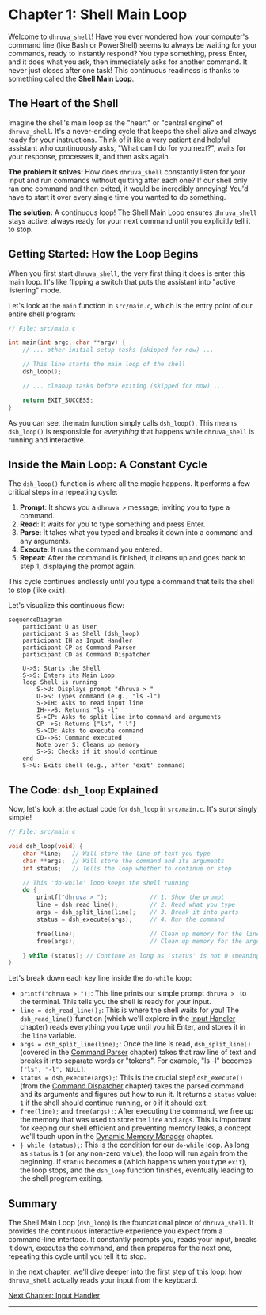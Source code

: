 # Chapter 1: Shell Main Loop

Welcome to `dhruva_shell`! Have you ever wondered how your computer's command line (like Bash or PowerShell) seems to always be waiting for your commands, ready to instantly respond? You type something, press Enter, and it does what you ask, then immediately asks for another command. It never just closes after one task! This continuous readiness is thanks to something called the **Shell Main Loop**.

## The Heart of the Shell

Imagine the shell's main loop as the "heart" or "central engine" of `dhruva_shell`. It's a never-ending cycle that keeps the shell alive and always ready for your instructions. Think of it like a very patient and helpful assistant who continuously asks, "What can I do for you next?", waits for your response, processes it, and then asks again.

**The problem it solves:** How does `dhruva_shell` constantly listen for your input and run commands without quitting after each one? If our shell only ran one command and then exited, it would be incredibly annoying! You'd have to start it over every single time you wanted to do something.

**The solution:** A continuous loop! The Shell Main Loop ensures `dhruva_shell` stays active, always ready for your next command until you explicitly tell it to stop.

## Getting Started: How the Loop Begins

When you first start `dhruva_shell`, the very first thing it does is enter this main loop. It's like flipping a switch that puts the assistant into "active listening" mode.

Let's look at the `main` function in `src/main.c`, which is the entry point of our entire shell program:

```c
// File: src/main.c

int main(int argc, char **argv) {
    // ... other initial setup tasks (skipped for now) ...

    // This line starts the main loop of the shell
    dsh_loop();

    // ... cleanup tasks before exiting (skipped for now) ...

    return EXIT_SUCCESS;
}
```

As you can see, the `main` function simply calls `dsh_loop()`. This means `dsh_loop()` is responsible for *everything* that happens while `dhruva_shell` is running and interactive.

## Inside the Main Loop: A Constant Cycle

The `dsh_loop()` function is where all the magic happens. It performs a few critical steps in a repeating cycle:

1.  **Prompt**: It shows you a `dhruva >` message, inviting you to type a command.
2.  **Read**: It waits for you to type something and press Enter.
3.  **Parse**: It takes what you typed and breaks it down into a command and any arguments.
4.  **Execute**: It runs the command you entered.
5.  **Repeat**: After the command is finished, it cleans up and goes back to step 1, displaying the prompt again.

This cycle continues endlessly until you type a command that tells the shell to stop (like `exit`).

Let's visualize this continuous flow:

```mermaid
sequenceDiagram
    participant U as User
    participant S as Shell (dsh_loop)
    participant IH as Input Handler
    participant CP as Command Parser
    participant CD as Command Dispatcher

    U->S: Starts the Shell
    S->S: Enters its Main Loop
    loop Shell is running
        S->U: Displays prompt "dhruva > "
        U->S: Types command (e.g., "ls -l")
        S->IH: Asks to read input line
        IH-->S: Returns "ls -l"
        S->CP: Asks to split line into command and arguments
        CP-->S: Returns ["ls", "-l"]
        S->CD: Asks to execute command
        CD-->S: Command executed
        Note over S: Cleans up memory
        S->S: Checks if it should continue
    end
    S->U: Exits shell (e.g., after 'exit' command)
```

## The Code: `dsh_loop` Explained

Now, let's look at the actual code for `dsh_loop` in `src/main.c`. It's surprisingly simple!

```c
// File: src/main.c

void dsh_loop(void) {
    char *line;   // Will store the line of text you type
    char **args;  // Will store the command and its arguments
    int status;   // Tells the loop whether to continue or stop

    // This 'do-while' loop keeps the shell running
    do {
        printf("dhruva > ");            // 1. Show the prompt
        line = dsh_read_line();         // 2. Read what you type
        args = dsh_split_line(line);    // 3. Break it into parts
        status = dsh_execute(args);     // 4. Run the command

        free(line);                     // Clean up memory for the line
        free(args);                     // Clean up memory for the arguments

    } while (status); // Continue as long as 'status' is not 0 (meaning 'exit')
}
```

Let's break down each key line inside the `do-while` loop:

*   `printf("dhruva > ");`: This line prints our simple prompt `dhruva > ` to the terminal. This tells you the shell is ready for your input.
*   `line = dsh_read_line();`: This is where the shell waits for you! The `dsh_read_line()` function (which we'll explore in the [Input Handler](02_input_handler_.md) chapter) reads everything you type until you hit Enter, and stores it in the `line` variable.
*   `args = dsh_split_line(line);`: Once the line is read, `dsh_split_line()` (covered in the [Command Parser](03_command_parser_.md) chapter) takes that raw line of text and breaks it into separate words or "tokens". For example, "ls -l" becomes `["ls", "-l", NULL]`.
*   `status = dsh_execute(args);`: This is the crucial step! `dsh_execute()` (from the [Command Dispatcher](04_command_dispatcher_.md) chapter) takes the parsed command and its arguments and figures out how to run it. It returns a `status` value: `1` if the shell should continue running, or `0` if it should exit.
*   `free(line);` and `free(args);`: After executing the command, we free up the memory that was used to store the `line` and `args`. This is important for keeping our shell efficient and preventing memory leaks, a concept we'll touch upon in the [Dynamic Memory Manager](07_dynamic_memory_manager_.md) chapter.
*   `} while (status);`: This is the condition for our `do-while` loop. As long as `status` is `1` (or any non-zero value), the loop will run again from the beginning. If `status` becomes `0` (which happens when you type `exit`), the loop stops, and the `dsh_loop` function finishes, eventually leading to the shell program exiting.

## Summary

The Shell Main Loop (`dsh_loop`) is the foundational piece of `dhruva_shell`. It provides the continuous interactive experience you expect from a command-line interface. It constantly prompts you, reads your input, breaks it down, executes the command, and then prepares for the next one, repeating this cycle until you tell it to stop.

In the next chapter, we'll dive deeper into the first step of this loop: how `dhruva_shell` actually reads your input from the keyboard.

[Next Chapter: Input Handler](02_input_handler_.md)

---
